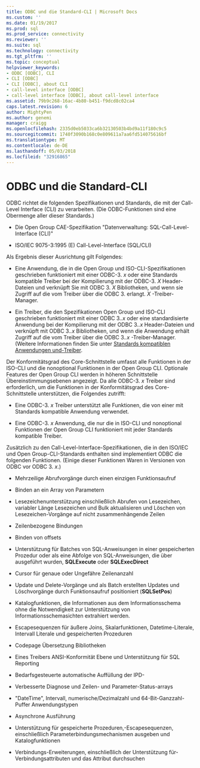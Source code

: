 ```yaml
---
title: ODBC und die Standard-CLI | Microsoft Docs
ms.custom: ''
ms.date: 01/19/2017
ms.prod: sql
ms.prod_service: connectivity
ms.reviewer: ''
ms.suite: sql
ms.technology: connectivity
ms.tgt_pltfrm: ''
ms.topic: conceptual
helpviewer_keywords:
- ODBC [ODBC], CLI
- CLI [ODBC]
- CLI [ODBC], about CLI
- call-level interface [ODBC]
- call-level interface [ODBC], about call-level interface
ms.assetid: 79b9c268-16ac-4b80-b451-f9dcd8c02ca4
caps.latest.revision: 6
author: MightyPen
ms.author: genemi
manager: craigg
ms.openlocfilehash: 2335d0eb5033ca6b32130503b4bd9a11f180c9c5
ms.sourcegitcommit: 1740f3090b168c0e809611a7aa6fd514075616bf
ms.translationtype: MT
ms.contentlocale: de-DE
ms.lasthandoff: 05/03/2018
ms.locfileid: "32916865"
---
```

# <a name="odbc-and-the-standard-cli"></a>ODBC und die Standard-CLI
ODBC richtet die folgenden Spezifikationen und Standards, die mit der Call-Level Interface (CLI) zu verarbeiten. (Die ODBC-Funktionen sind eine Obermenge aller dieser Standards.)  
  
-   Die Open Group CAE-Spezifikation "Datenverwaltung: SQL-Call-Level-Interface (CLI)"  
  
-   ISO/IEC 9075-3:1995 (E) Call-Level-Interface (SQL/CLI)  
  
 Als Ergebnis dieser Ausrichtung gilt Folgendes:  
  
-   Eine Anwendung, die in die Open Group und ISO-CLI-Spezifikationen geschrieben funktioniert mit einer ODBC-3. *x* oder eine Standards kompatible Treiber bei der Kompilierung mit der ODBC-3. *X* Header-Dateien und verknüpft Sie mit ODBC 3. *X* Bibliotheken, und wenn sie Zugriff auf die vom Treiber über die ODBC 3. erlangt. *X* -Treiber-Manager.  
  
-   Ein Treiber, die den Spezifikationen Open Group und ISO-CLI geschrieben funktioniert mit einer ODBC 3.*.x* oder eine standardisierte Anwendung bei der Kompilierung mit der ODBC 3.*.x* Header-Dateien und verknüpft mit ODBC 3.*.x* Bibliotheken, und wenn die Anwendung erhält Zugriff auf die vom Treiber über die ODBC 3.*.x* -Treiber-Manager. (Weitere Informationen finden Sie unter [Standards kompatiblen Anwendungen und-Treiber](../../odbc/reference/develop-app/standards-compliant-applications-and-drivers.md).  
  
 Der Konformitätsgrad des Core-Schnittstelle umfasst alle Funktionen in der ISO-CLI und die nonoptional Funktionen in der Open Group CLI. Optionale Features der Open Group CLI werden in höheren Schnittstelle Übereinstimmungsebenen angezeigt. Da alle ODBC-3. *x* Treiber sind erforderlich, um die Funktionen in der Konformitätsgrad des Core-Schnittstelle unterstützen, die Folgendes zutrifft:  
  
-   Eine ODBC-3. *x* Treiber unterstützt alle Funktionen, die von einer mit Standards kompatible Anwendung verwendet.  
  
-   Eine ODBC-3. *x* Anwendung, die nur die in ISO-CLI und nonoptional Funktionen der Open Group CLI funktioniert mit jeder Standards kompatible Treiber.  
  
 Zusätzlich zu den Call-Level-Interface-Spezifikationen, die in den ISO/IEC und Open Group-CLI-Standards enthalten sind implementiert ODBC die folgenden Funktionen. (Einige dieser Funktionen Waren in Versionen von ODBC vor ODBC 3. *x*.)  
  
-   Mehrzeilige Abrufvorgänge durch einen einzigen Funktionsaufruf  
  
-   Binden an ein Array von Parametern  
  
-   Lesezeichenunterstützung einschließlich Abrufen von Lesezeichen, variabler Länge Lesezeichen und Bulk aktualisieren und Löschen von Lesezeichen-Vorgänge auf nicht zusammenhängende Zeilen  
  
-   Zeilenbezogene Bindungen  
  
-   Binden von offsets  
  
-   Unterstützung für Batches von SQL-Anweisungen in einer gespeicherten Prozedur oder als eine Abfolge von SQL-Anweisungen, die über ausgeführt wurden, **SQLExecute** oder **SQLExecDirect**  
  
-   Cursor für genaue oder Ungefähre Zeilenanzahl  
  
-   Update und Delete-Vorgänge und als Batch erstellten Updates und Löschvorgänge durch Funktionsaufruf positioniert (**SQLSetPos**)  
  
-   Katalogfunktionen, die Informationen aus dem Informationsschema ohne die Notwendigkeit zur Unterstützung von Informationsschemasichten extrahiert werden.  
  
-   Escapesequenzen für äußere Joins, Skalarfunktionen, Datetime-Literale, Intervall Literale und gespeicherten Prozeduren  
  
-   Codepage Übersetzung Bibliotheken  
  
-   Eines Treibers ANSI-Konformität Ebene und Unterstützung für SQL Reporting  
  
-   Bedarfsgesteuerte automatische Auffüllung der IPD-  
  
-   Verbesserte Diagnose und Zeilen- und Parameter-Status-arrays  
  
-   "DateTime", Intervall, numerische/Dezimalzahl und 64-Bit-Ganzzahl-Puffer Anwendungstypen  
  
-   Asynchrone Ausführung  
  
-   Unterstützung für gespeicherte Prozeduren,-Escapesequenzen, einschließlich Parameterbindungsmechanismen ausgeben und Katalogfunktionen  
  
-   Verbindungs-Erweiterungen, einschließlich der Unterstützung für-Verbindungsattributen und das Attribut durchsuchen
